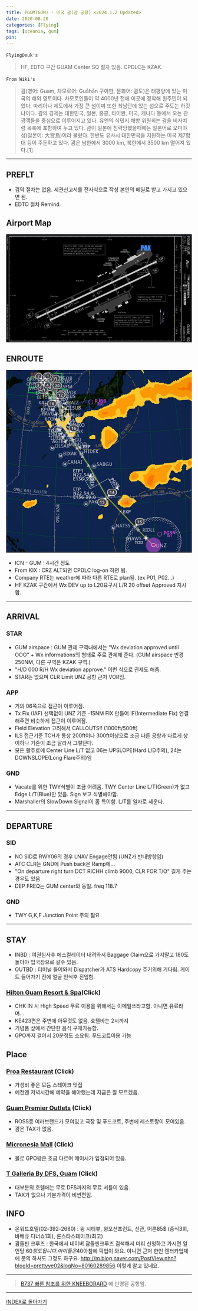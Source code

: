 ```yaml
---
title: PGUM(GUM) - 미국 괌(괌 공항) <2024.1.2 Updated>
date: 2020-08-20
categories: [Flying]
tags: [oceania, gum]
pin:
---
```


`FlyingDeuk's`
>HF, EDTO 구간 GUAM Center SQ 절차 있음. CPDLC는 KZAK.  

`From Wiki's`
>괌(영어: Guam, 차모로어: Guåhån 구아한, 문화어: 괌도)은 태평양에 있는 미국의 해외 영토이다.
차모로인들이 약 4000년 전에 이곳에 정착해 원주민이 되었다. 마리아나 제도에서 가장 큰 섬이며 또한 최남단에 있는 섬으로 주도는 하갓냐이다. 괌의 경제는 대한민국, 일본, 홍콩, 타이완, 미국, 캐나다 등에서 오는 관광객들을 중심으로 이루어지고 있다.
유엔의 식민지 해방 위원회는 괌을 비자치령 목록에 포함하여 두고 있다. 괌이 일본에 침략당했을때에는 일본어로 오미야섬(일본어: 大宮島)이라 불렀다. 한반도 유사시 대한민국을 지원하는 미국 제7함대 등이 주둔하고 있다. 괌은 남한에서 3000 km, 북한에서 3500 km 떨어져 있다.[1]

---------
## PREFLT 
- 검역 절차는 없음. 세관신고서를 전자식으로 작성 본인의 메일로 받고 가지고 있으면 됨. 
- EDTO 절차 Remind.


## Airport Map
![gum](/img/flying/airport/gum_ap.jpg)

## ENROUTE
![gum](/img/flying/airport/icngum.jpg)
- ICN - GUM : 4시간 정도
- From KIX : CRZ ALT되면 CPDLC log-on 하면 됨.
- Company RTE는 weather에 따라 다른 RTE로 plan됨. (ex P01, P02...)
- HF KZAK 구간에서 Wx DEV up to L20요구시 L/R 20 offset Approved 지시함. 

------

## ARRIVAL
### STAR
- GUM airspace : GUM 관제 구역내에서는 "Wx deviation approved until OOO" + Wx informations의 형태로 주로 관제해 준다. (GUM airspace 반경 250NM, 다른 구역은 KZAK 구역.)
- "H/D 000 R/H Wx deviation approve." 이런 식으로 관제도 해줌.
- STAR는 없으며 CLR Limit UNZ 공항 근처 VOR임. 

### APP
- 거의 06쪽으로 접근이 이루어짐. 
- Tx Fix (IAF) 선택없이 UNZ 기준 -15NM FIX 만들어 IF(Intermediate Fix) 연결해주면 비슷하게 접근이 이루어짐.  
- Field Elevation 고려해서 CALLOUTS!! (1000ft/500ft)
- ILS 접근기준 TCH가 통상 200ft이나 300ft이상으로 조금 다른 공항과 다르게 상이하나 기준이 조금 달라서 그렇단다. 
- 모든 활주로에 Center Line L/T 없고 06는 UPSLOPE(Hard L/D주의), 24는 DOWNSLOPE(Long Flare주의)임

### GND
- Vacate를 위한 TWY식별이 조금 어려움. TWY Center Line L/T(Green)가 없고 Edge L/T(Blue)만 있음. Sign 보고 식별해야함. 
- Marshaller의 SlowDown Signal이 좀 특이함. L/T를 일자로 세운다. 

------

## DEPARTURE
### SID
- NO SID로 RWY06의 경우 LNAV Engage안됨 (UNZ가 반대방향임)
- ATC CLR는 GND에 Push back은 Ramp에...
- "On departure right turn DCT RICHH climb 9000, CLR FOR T/O" 길게 주는 경우도 있음
- DEP FREQ는 GUM center와 동일. freq 118.7

### GND
- TWY G,K,F Junction Point 주의 필요

-------

## STAY

- INBD : 여권심사후 에스컬레이터 내려와서 Baggage Claim으로 가지말고 180도 돌아야 입국장으로 갈수 있음. 
- OUTBD : 터미널 들어와서 Dispatcher가 ATS Hardcopy 주기위해 기다림. 게이트 들어가기 전에 얼굴 인식후 진입함.


### [Hilton Guam Resort & Spa](https://maps.app.goo.gl/TND7fwo6kAib5oQo9)(Click)
- CHK IN 시 High Speed 무료 이용을 위해서는 이메일쓰라고함. 아니면 유료라며...
- KE423편은 주변에 아무것도 없음. 호텔바는 2시까지
- 기념품 샆에서 간단한 음식 구매가능함. 
- GPO까지 걸어서 20분정도 소요됨. 푸드코트이용 가능


## Place

### [Proa Restaurant](https://maps.app.goo.gl/fKsE5nkU5PnDgQGH9) (Click)
- 가성비 좋은 모듬 스테이크 맛집
- 예전엔 저녁시간에 예약을 해야했는데 지금은 잘 모르겠음. 

### [Guam Premier Outlets](https://maps.app.goo.gl/D72fhhPC5iRoFynT6) (Click)
- ROSS등 여러브랜드가 모여있고 극장 및 푸드코트, 주변에 레스토랑이 모여있음. 
- 괌은 TAX가 없음. 

### [Micronesia Mall](https://maps.app.goo.gl/GYSMziGbXZhreVvk6) (Click)
- 몰로 GPO랑은 조금 다르며 메이시가 입점되어 있음. 

### [T Galleria By DFS, Guam](https://maps.app.goo.gl/wxVH8BCpttkFU8as8) (Click)
- 대부분의 호텔에는 무료 DFS까지의 무료 셔틀이 있음. 
- TAX가 없으나 기본가격이 비싼편임. 



## INFO
- 온워드호텔(02-392-2680) : 윙 시티뷰, 윙오션프런트, 신관, 어른85$ (중식3회,바베큐 디너쇼1회), 론스타스테이크(최고)
- 괌돌핀 크루즈 : 한국에서 네이버 괌돌핀크루즈 검색해서 미리 신청하고 가시면 일인당 60$정도 됩니다. 아이들은 40$아침에 픽업이 와요. 아니면 근처 한인 렌터카업체에 문의 하셔도 그정도 하구요. http://m.blog.naver.com/PostView.nhn?blogId=prettyye02&logNo=80160289856 이렇게 알고 있네요.

-----


> [B737 빠른 참조를 위한 KNEEBORARD](/posts/B737-kneeboard/) 에 반영된 공항임. 

----
[INDEX로 돌아가기](/posts/Oceania/)
